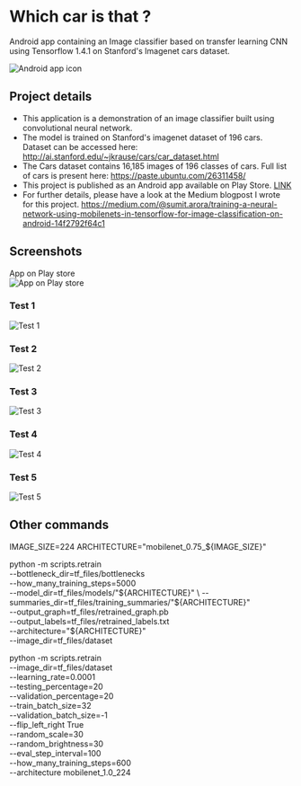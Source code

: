 # Which car is that ?
Android app containing an Image classifier based on transfer learning CNN using Tensorflow 1.4.1 on Stanford's Imagenet cars dataset.  

![Android app icon](https://i.imgur.com/xxomPOZ.png)

## Project details
* This application is a demonstration of an image classifier built using convolutional neural network.  
* The model is trained on Stanford's imagenet dataset of 196 cars. Dataset can be accessed here: http://ai.stanford.edu/~jkrause/cars/car_dataset.html  
* The Cars dataset contains 16,185 images of 196 classes of cars. Full list of cars is present here: https://paste.ubuntu.com/26311458/  
* This project is published as an Android app available on Play Store. [LINK](https://play.google.com/store/apps/details?id=com.reachsumit.whichcaristhat&hl=en)  
* For further details, please have a look at the Medium blogpost I wrote for this project. https://medium.com/@sumit.arora/training-a-neural-network-using-mobilenets-in-tensorflow-for-image-classification-on-android-14f2792f64c1

## Screenshots
App on Play store  
![App on Play store](https://i.imgur.com/0iCyds8.png)

### Test 1 
![Test 1](https://i.imgur.com/EhfFxCq.jpg)

### Test 2  
![Test 2](https://i.imgur.com/YuGf4s3.jpg)

### Test 3  
![Test 3](https://i.imgur.com/xX2veJ9.jpg)

### Test 4  
![Test 4](https://i.imgur.com/h7INKZg.jpg)

### Test 5  
![Test 5](https://i.imgur.com/yh29bd9.jpg)

## Other commands

IMAGE_SIZE=224
ARCHITECTURE="mobilenet_0.75_${IMAGE_SIZE}"

python -m scripts.retrain \
  --bottleneck_dir=tf_files/bottlenecks \
  --how_many_training_steps=5000 \
  --model_dir=tf_files/models/"${ARCHITECTURE}" \
  --summaries_dir=tf_files/training_summaries/"${ARCHITECTURE}" \
  --output_graph=tf_files/retrained_graph.pb \
  --output_labels=tf_files/retrained_labels.txt \
  --architecture="${ARCHITECTURE}" \
  --image_dir=tf_files/dataset

python -m scripts.retrain \
    --image_dir=tf_files/dataset \
    --learning_rate=0.0001 \
    --testing_percentage=20 \
    --validation_percentage=20 \
    --train_batch_size=32 \
    --validation_batch_size=-1 \
    --flip_left_right True \
    --random_scale=30 \
    --random_brightness=30 \
    --eval_step_interval=100 \
    --how_many_training_steps=600 \
    --architecture mobilenet_1.0_224
